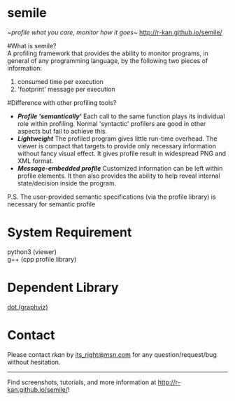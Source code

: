# semile
_~profile what you care, monitor how it goes~_ http://r-kan.github.io/semile/

#What is semile?  
A profiling framework that provides the ability to monitor programs, in general of any programming language, by the following two pieces of information:  
1. consumed time per execution  
2. 'footprint' message per execution  

#Difference with other profiling tools?  
* **_Profile 'semantically'_**  Each call to the same function plays its individual role within profiling. Normal 'syntactic' profilers are good in other aspects but fail to achieve this.  
* **_Lightweight_**  The profiled program gives little run-time overhead. The viewer is compact that targets to provide only necessary information without fancy visual effect. It gives profile result in widespread PNG and XML format.  
* **_Message-embedded profile_**  Customized information can be left within profile elements. It then also provides the ability to help reveal internal state/decision inside the program.  

P.S. The user-provided semantic specifications (via the profile library) is necessary for semantic profile  

# System Requirement
python3 (viewer)   
g++ (cpp profile library)  

# Dependent Library
<a href="http://www.graphviz.org" target="_blank">dot (graphviz)</a>   

# Contact  
Please contact *rkan* by its_right@msn.com for any question/request/bug without hesitation. 

***
Find screenshots, tutorials, and more information at http://r-kan.github.io/semile/!
